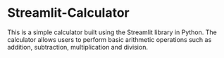 # Streamlit-Calculator
This is a simple calculator built using the Streamlit library in Python. The calculator allows users to perform basic arithmetic operations such as addition, subtraction, multiplication and division.
